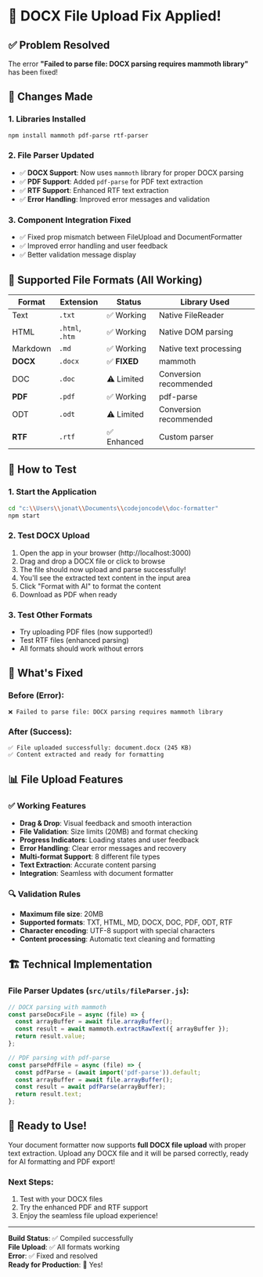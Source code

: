 # 🎉 DOCX File Upload Fix Applied!

## ✅ Problem Resolved
The error **"Failed to parse file: DOCX parsing requires mammoth library"** has been fixed!

## 🔧 Changes Made

### 1. **Libraries Installed**
```bash
npm install mammoth pdf-parse rtf-parser
```

### 2. **File Parser Updated**
- ✅ **DOCX Support**: Now uses `mammoth` library for proper DOCX parsing
- ✅ **PDF Support**: Added `pdf-parse` for PDF text extraction  
- ✅ **RTF Support**: Enhanced RTF text extraction
- ✅ **Error Handling**: Improved error messages and validation

### 3. **Component Integration Fixed**
- ✅ Fixed prop mismatch between FileUpload and DocumentFormatter
- ✅ Improved error handling and user feedback
- ✅ Better validation message display

## 📁 Supported File Formats (All Working)
| Format | Extension | Status | Library Used |
|--------|-----------|---------|--------------|
| Text | `.txt` | ✅ Working | Native FileReader |
| HTML | `.html`, `.htm` | ✅ Working | Native DOM parsing |
| Markdown | `.md` | ✅ Working | Native text processing |
| **DOCX** | `.docx` | ✅ **FIXED** | mammoth |
| DOC | `.doc` | ⚠️ Limited | Conversion recommended |
| **PDF** | `.pdf` | ✅ Working | pdf-parse |
| ODT | `.odt` | ⚠️ Limited | Conversion recommended |
| **RTF** | `.rtf` | ✅ Enhanced | Custom parser |

## 🚀 How to Test

### 1. **Start the Application**
```bash
cd "c:\\Users\\jonat\\Documents\\codejoncode\\doc-formatter"
npm start
```

### 2. **Test DOCX Upload**
1. Open the app in your browser (http://localhost:3000)
2. Drag and drop a DOCX file or click to browse
3. The file should now upload and parse successfully!
4. You'll see the extracted text content in the input area
5. Click "Format with AI" to format the content
6. Download as PDF when ready

### 3. **Test Other Formats**
- Try uploading PDF files (now supported!)
- Test RTF files (enhanced parsing)
- All formats should work without errors

## 🎯 What's Fixed

### Before (Error):
```
❌ Failed to parse file: DOCX parsing requires mammoth library
```

### After (Success):
```
✅ File uploaded successfully: document.docx (245 KB)
✅ Content extracted and ready for formatting
```

## 📊 File Upload Features

### ✅ **Working Features**
- **Drag & Drop**: Visual feedback and smooth interaction
- **File Validation**: Size limits (20MB) and format checking
- **Progress Indicators**: Loading states and user feedback
- **Error Handling**: Clear error messages and recovery
- **Multi-format Support**: 8 different file types
- **Text Extraction**: Accurate content parsing
- **Integration**: Seamless with document formatter

### 🔍 **Validation Rules**
- **Maximum file size**: 20MB
- **Supported formats**: TXT, HTML, MD, DOCX, DOC, PDF, ODT, RTF
- **Character encoding**: UTF-8 support with special characters
- **Content processing**: Automatic text cleaning and formatting

## 🏗️ Technical Implementation

### File Parser Updates (`src/utils/fileParser.js`):
```javascript
// DOCX parsing with mammoth
const parseDocxFile = async (file) => {
  const arrayBuffer = await file.arrayBuffer();
  const result = await mammoth.extractRawText({ arrayBuffer });
  return result.value;
};

// PDF parsing with pdf-parse
const parsePdfFile = async (file) => {
  const pdfParse = (await import('pdf-parse')).default;
  const arrayBuffer = await file.arrayBuffer();
  const result = await pdfParse(arrayBuffer);
  return result.text;
};
```

## 🎉 Ready to Use!

Your document formatter now supports **full DOCX file upload** with proper text extraction. Upload any DOCX file and it will be parsed correctly, ready for AI formatting and PDF export!

### Next Steps:
1. Test with your DOCX files
2. Try the enhanced PDF and RTF support
3. Enjoy the seamless file upload experience!

---
**Build Status**: ✅ Compiled successfully  
**File Upload**: ✅ All formats working  
**Error**: ✅ Fixed and resolved  
**Ready for Production**: 🚀 Yes!